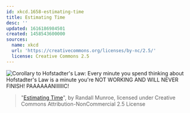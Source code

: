 ```yaml
---
id: xkcd.1658-estimating-time
title: Estimating Time
desc: ''
updated: 1616186984501
created: 1458543600000
sources:
  name: xkcd
  url: 'https://creativecommons.org/licenses/by-nc/2.5/'
  license: Creative Commons 2.5
---
```

![Corollary to Hofstadter's Law: Every minute you spend thinking about Hofstadter's Law is a minute you're NOT WORKING AND WILL NEVER FINISH! PAAAAAANIIIIIIC!](https://imgs.xkcd.com/comics/estimating_time.png)
> "[Estimating Time](https://xkcd.com/1658/)", by Randall Munroe, licensed under Creative Commons Attribution-NonCommercial 2.5 License
